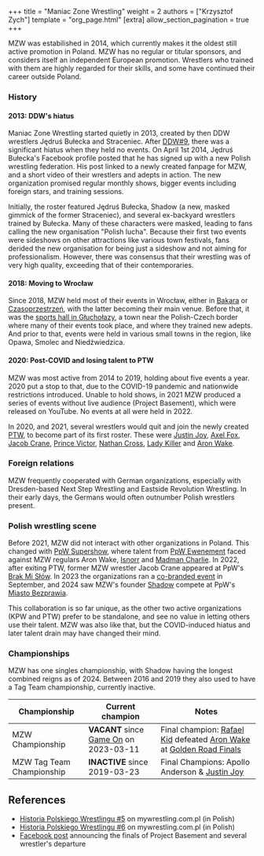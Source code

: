 +++
title = "Maniac Zone Wrestling"
weight = 2
authors = ["Krzysztof Zych"]
template = "org_page.html"
[extra]
allow_section_pagination = true
+++

MZW was estabilished in 2014, which currently makes it the oldest still active promotion in Poland. MZW has no regular or titular sponsors, and considers itself an independent European promotion. Wrestlers who trained with them are highly regarded for their skills, and some have continued their career outside Poland.

### History

#### 2013: DDW's hiatus

Maniac Zone Wrestling started quietly in 2013, created by then DDW wrestlers Jędruś Bułecka and Straceniec.
After [DDW#9](@/e/ddw/2013-10-25-ddw-9.md), there was a significant hiatus when they held no events.
On April 1st 2014, Jędruś Bułecka's Facebook profile posted that he has signed up with a new Polish wrestling federation.
His post linked to a newly created fanpage for MZW, and a short video of their wrestlers and adepts in action.
The new organization promised regular monthly shows, bigger events including foreign stars, and training sessions.

Initially, the roster featured Jędruś Bułecka, Shadow (a new, masked gimmick of the former Straceniec), and several ex-backyard wrestlers trained by Bułecka.
Many of these characters were masked, leading to fans calling the new organisation "Polish lucha".
Because their first two events were sideshows on other attractions like various town festivals, fans derided the new organisation for being just a sideshow and not aiming for professionalism. However, there was consensus that their wrestling was of very high quality, exceeding that of their contemporaries.

#### 2018: Moving to Wrocław

Since 2018, MZW held most of their events in Wrocław, either in [Bakara](@/v/bakara.md) or [Czasoprzestrzeń](@/v/czasoprzestrzen.md), with the latter becoming their main venue.
Before that, it was the [sports hall in Głuchołazy](@/v/gosir-glucholazy.md), a town near the Polish-Czech border where many of their events took place, and where they trained new adepts. And prior to that, events were held in various small towns in the region, like Opawa, Smolec and Niedźwiedzica.

#### 2020: Post-COVID and losing talent to PTW

MZW was most active from 2014 to 2019, holding about five events a year. 2020 put a stop to that, due to the COVID-19 pandemic and nationwide restrictions introduced. Unable to hold shows, in 2021 MZW produced a series of events without live audience (Project Basement), which were released on YouTube. No events at all were held in 2022.

In 2020, and 2021, several wrestlers would quit and join the newly created [PTW](@/o/ptw.md), to become part of its first roster. These were [Justin Joy](@/w/justin-joy.md), [Axel Fox](@/w/axel-fox.md), [Jacob Crane](@/w/jacob-crane.md), [Prince Victor](@/w/vic-golden.md), [Nathan Cross](@/w/gabriel-queen.md), [Lady Killer](@/w/boro.md) and [Aron Wake](@/w/aron-wake.md).

### Foreign relations

MZW frequently cooperated with German organizations, especially with Dresden-based Next Step Wrestling and Eastside Revolution Wrestling. In their early days, the Germans would often outnumber Polish wrestlers present.

### Polish wrestling scene

Before 2021, MZW did not interact with other organizations in Poland.
This changed with [PpW Supershow](@/e/ppw/2021-07-30-ppw-poznan-supershow.md), where talent from [PpW Ewenement](@/o/ppw.md) faced against MZW regulars Aron Wake, [Isnorr](@/w/isnorr.md) and [Madman Charlie](@/w/madman-charlie.md).
In 2022, after exiting PTW, former MZW wrestler Jacob Crane appeared at PpW's [Brak Mi Słów](@/e/ppw/2022-09-10-ppw-brak-mi-slow.md).
In 2023 the organizations ran a [co-branded event](@/e/ppw/2023-09-23-ppw_mzw-zadnych-granic.md) in September, and 2024 saw MZW's founder [Shadow](@/w/shadow.md) compete at PpW's [Miasto Bezprawia](@/e/ppw/2024-02-10-ppw-miasto-bezprawia.md).

This collaboration is so far unique, as the other two active organizations (KPW and PTW) prefer to be standalone, and see no value in letting others use their talent. MZW was also like that, but the COVID-induced hiatus and later talent drain may have changed their mind.

### Championships

MZW has one singles championship, with Shadow having the longest combined reigns as of 2024. Between 2016 and 2019 they also used to have a Tag Team championship, currently inactive.

| Championship | Current champion | Notes |
|---|---|---|
| MZW Championship | **VACANT** since [Game On](@/e/mzw/2023-03-11-mzw-game-on.md) on 2023-03-11 | Final champion: [Rafael Kid](@/w/rafael-kid.md) defeated [Aron Wake](@/w/aron-wake.md) at [Golden Road Finals](@/e/mzw/2021-08-14-mzw-project-8-golden-road-finals.md) |
| MZW Tag Team Championship | **INACTIVE** since 2019-03-23 | Final Champions: Apollo Anderson & [Justin Joy](@/w/justin-joy.md)

## References

* [Historia Polskiego Wrestlingu #5](https://mywrestling.com.pl/historia-polskiego-wrestlingu-5-powstanie-maniac-zone-wrestling-afera-z-polish-giantem-przeprowadzka-ddw-do-gdanska/) on mywrestling.com.pl (in Polish)
* [Historia Polskiego Wrestlingu #6](https://mywrestling.com.pl/historia-polskiego-wrestlingu-6-pierwsza-biletowana-gala-mzw-powstanie-kpw-obecna-sytuacja/) on mywrestling.com.pl (in Polish)
* [Facebook post](https://www.facebook.com/ManiacZoneWrestling/posts/pfbid0FM2QRdQsdQr2yXnK4iQgqqye1kRaEZ1iL1Bh89kSdfUtaMfg5kWuTbQTfMXkaTHnl) announcing the finals of Project Basement and several wrestler's departure
